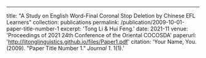 ---
title: "A Study on English Word-Final Coronal Stop Deletion by Chinese EFL Learners"
collection: publications
permalink: /publication/2009-10-01-paper-title-number-1
excerpt: 'Tong Li & Hui Feng.'
date: 2021-11
venue: 'Proceedings of 2021 24th Conference of the Oriental COCOSDA'
paperurl: 'http://litonglinguistics.github.io/files/Paper1.pdf'
citation: 'Your Name, You. (2009). &quot;Paper Title Number 1.&quot; <i>Journal 1</i>. 1(1).'
